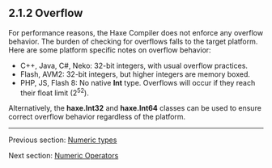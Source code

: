 ## 2.1.2 Overflow

For performance reasons, the Haxe Compiler does not enforce any overflow behavior.  The burden of checking for overflows falls to the target platform. Here are some platform specific notes on overflow behavior:



 * C++, Java, C#, Neko: 32-bit integers, with usual overflow practices. 
 * Flash, AVM2: 32-bit integers, but higher integers are memory boxed.
 * PHP, JS, Flash 8: No native **Int** type.  Overflows will occur if they reach their float limit (2<sup>52</sup>).



Alternatively, the **haxe.Int32** and **haxe.Int64** classes can be used to ensure correct overflow behavior regardless of the platform.

---

Previous section: [Numeric types](types-numeric-types.md)

Next section: [Numeric Operators](types-numeric-operators.md)